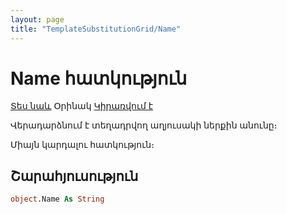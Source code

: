 ```yaml
---
layout: page
title: "TemplateSubstitutionGrid/Name"
---
```


# Name հատկություն

[Տես նաև](../TemplateSubstitutionGrid.md) Օրինակ [Կիրառվում է](../TemplateSubstitutionGrid.md)

Վերադարձնում է տեղադրվող աղյուսակի ներքին անունը։

Միայն կարդալու հատկություն։

## Շարահյուսություն

``` vb
object.Name As String
```
